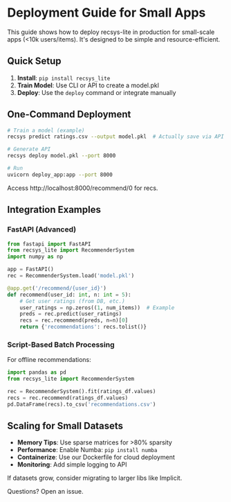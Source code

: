 # Deployment Guide for Small Apps

This guide shows how to deploy recsys-lite in production for small-scale apps (<10k users/items). It's designed to be simple and resource-efficient.

## Quick Setup

1. **Install**: `pip install recsys_lite`
2. **Train Model**: Use CLI or API to create a model.pkl
3. **Deploy**: Use the `deploy` command or integrate manually

## One-Command Deployment

```bash
# Train a model (example)
recsys predict ratings.csv --output model.pkl  # Actually save via API

# Generate API
recsys deploy model.pkl --port 8000

# Run
uvicorn deploy_app:app --port 8000
```

Access http://localhost:8000/recommend/0 for recs.

## Integration Examples

### FastAPI (Advanced)

```python
from fastapi import FastAPI
from recsys_lite import RecommenderSystem
import numpy as np

app = FastAPI()
rec = RecommenderSystem.load('model.pkl')

@app.get('/recommend/{user_id}')
def recommend(user_id: int, n: int = 5):
    # Get user ratings (from DB, etc.)
    user_ratings = np.zeros((1, num_items))  # Example
    preds = rec.predict(user_ratings)
    recs = rec.recommend(preds, n=n)[0]
    return {'recommendations': recs.tolist()}
```

### Script-Based Batch Processing

For offline recommendations:

```python
import pandas as pd
from recsys_lite import RecommenderSystem

rec = RecommenderSystem().fit(ratings_df.values)
recs = rec.recommend(ratings_df.values)
pd.DataFrame(recs).to_csv('recommendations.csv')
```

## Scaling for Small Datasets
- **Memory Tips**: Use sparse matrices for >80% sparsity
- **Performance**: Enable Numba: `pip install numba`
- **Containerize**: Use our Dockerfile for cloud deployment
- **Monitoring**: Add simple logging to API

If datasets grow, consider migrating to larger libs like Implicit.

Questions? Open an issue.
